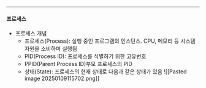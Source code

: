 
---
#### 프로세스
- 프로세스 개념 
	- 프로세스(Process): 실행 중인 프로그램의 인스턴스. CPU, 메모리 등 시스템 자원을 소비하며 실행됨 
	- PID(Process ID): 프로세스를 식별하기 위한 고유번호 
	- PPID(Parent Process ID)부모 프로세스의 PID 
	- 상태(State): 프로세스의 현재 상태로 다음과 같은 상태가 있음
		![[Pasted image 20250109115702.png]]

